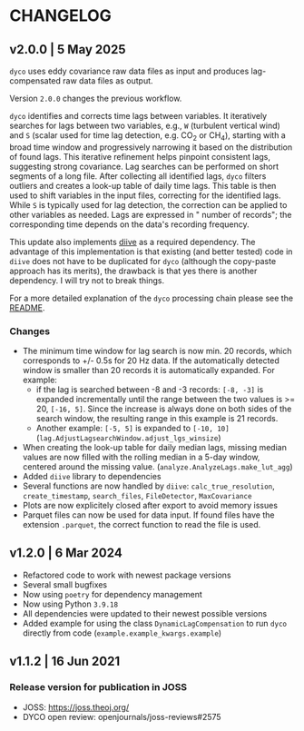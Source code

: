 # CHANGELOG

## v2.0.0 | 5 May 2025

`dyco` uses eddy covariance raw data files as input and produces lag-compensated raw data files as output.

Version `2.0.0` changes the previous workflow.

`dyco` identifies and corrects time lags between variables. It iteratively searches for lags between two variables,
e.g., `W` (turbulent vertical wind) and `S` (scalar used for time lag detection, e.g. CO<sub>2</sub> or CH<sub>4</sub>),
starting with a broad time window and progressively narrowing it based on the distribution of found lags. This iterative
refinement helps pinpoint consistent lags, suggesting strong covariance. Lag searches can be performed on short segments
of a long file. After collecting all identified lags, `dyco` filters outliers and creates a look-up table of daily time
lags. This table is then used to shift variables in the input files, correcting for the identified lags. While `S` is
typically used for lag detection, the correction can be applied to other variables as needed. Lags are expressed in "
number of records"; the corresponding time depends on the data's recording frequency.

This update also implements [diive](https://github.com/holukas/diive) as a required dependency. The advantage of this
implementation is that existing (and better tested) code in `diive` does not have to be duplicated for `dyco`
(although the copy-paste approach has its merits), the drawback is that yes there is another dependency. I will try
not to break things.

For a more detailed explanation of the `dyco` processing chain please see the [README](README.md).

### Changes

- The minimum time window for lag search is now min. 20 records, which corresponds to +/- 0.5s for 20 Hz
  data. If the automatically detected window is smaller than 20 records it is automatically expanded.
  For example:
    - if the lag is searched between -8 and -3 records: `[-8, -3]` is expanded incrementally until the range between
      the two values is >= 20, `[-16, 5]`. Since the increase is always done on both sides of the search window,
      the resulting range in this example is 21 records.
    - Another example: `[-5, 5]` is expanded to `[-10, 10]`
      (`lag.AdjustLagsearchWindow.adjust_lgs_winsize`)
- When creating the look-up table for daily median lags, missing median values are now filled with the
  rolling median in a 5-day window, centered around the missing value. (`analyze.AnalyzeLags.make_lut_agg`)
- Added `diive` library to dependencies
- Several functions are now handled
  by `diive`: `calc_true_resolution`, `create_timestamp`, `search_files`, `FileDetector`, `MaxCovariance`
- Plots are now explicitely closed after export to avoid memory issues
- Parquet files can now be used for data input. If found files have the extension `.parquet`, the correct function to
  read the file is used.

## v1.2.0 | 6 Mar 2024

- Refactored code to work with newest package versions
- Several small bugfixes
- Now using `poetry` for dependency management
- Now using Python `3.9.18`
- All dependencies were updated to their newest possible versions
- Added example for using the class `DynamicLagCompensation` to run `dyco` directly from
  code (`example.example_kwargs.example`)

## v1.1.2 | 16 Jun 2021

### Release version for publication in JOSS

- JOSS: https://joss.theoj.org/
- DYCO open review: openjournals/joss-reviews#2575
